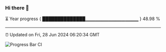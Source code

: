 ### Hi there 👋

⏳ Year progress { ██████████████▁▁▁▁▁▁▁▁▁▁▁▁▁▁▁▁ } 48.98 %

---

⏰ Updated on Fri, 28 Jun 2024 06:20:34 GMT

![Progress Bar CI](https://github.com/liununu/liununu/workflows/Progress%20Bar%20CI/badge.svg)
